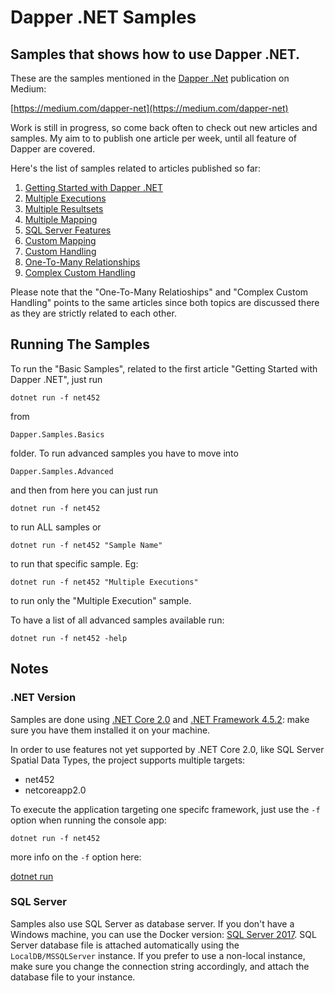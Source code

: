 # Dapper .NET Samples
## Samples that shows how to use Dapper .NET.

These are the samples mentioned in the [Dapper .Net](https://github.com/StackExchange/Dapper) publication on Medium:

[https://medium.com/dapper-net](https://medium.com/dapper-net)

Work is still in progress, so come back often to check out new articles and samples. My aim to to publish one article per week, until all feature of Dapper are covered.

Here's the list of samples related to articles published so far:

 1. [Getting Started with Dapper .NET](https://medium.com/dapper-net/get-started-with-dapper-net-591592c335aa)
 2. [Multiple Executions](https://medium.com/dapper-net/multiple-executions-56c410e9f8dd)
 3. [Multiple Resultsets](https://medium.com/dapper-net/handling-multiple-resultsets-4b108a8c5172)
 4. [Multiple Mapping](https://medium.com/dapper-net/multiple-mapping-d36c637d14fa)
 5. [SQL Server Features](https://medium.com/dapper-net/sql-server-specific-features-2773d894a6ae)
 6. [Custom Mapping](https://medium.com/dapper-net/custom-columns-mapping-1cd45dfd51d6)
 7. [Custom Handling](https://medium.com/dapper-net/custom-type-handling-4b447b97c620)
 8. [One-To-Many Relationships](https://medium.com/dapper-net/one-to-many-mapping-with-dapper-55ae6a65cfd4)
 9. [Complex Custom Handling](https://medium.com/dapper-net/one-to-many-mapping-with-dapper-55ae6a65cfd4)

Please note that the "One-To-Many Relatioships" and "Complex Custom Handling" points to the same articles since both topics are discussed there as they are strictly related to each other.

## Running The Samples

To run the "Basic Samples", related to the first article "Getting Started with Dapper .NET", just run

```dotnet run -f net452```

from

```Dapper.Samples.Basics```

folder. To run advanced samples you have to move into 

```Dapper.Samples.Advanced```

and then from here you can just run

```dotnet run -f net452```

to run ALL samples or 

```dotnet run -f net452 "Sample Name"```

to run that specific sample. Eg:

```dotnet run -f net452 "Multiple Executions"```

to run only the "Multiple Execution" sample.

To have a list of all advanced samples available run:

```dotnet run -f net452 -help```

## Notes

### .NET Version

Samples are done using [.NET Core 2.0](https://www.microsoft.com/net/download/windows) and [.NET Framework 4.5.2](https://github.com/Microsoft/dotnet/blob/master/releases/README.md): make sure you have them installed it on your machine.

In order to use features not yet supported by .NET Core 2.0, like SQL Server Spatial Data Types, the project supports multiple targets:

* net452
* netcoreapp2.0

To execute the application targeting one specifc framework, just use the `-f` option when running the console app:

```dotnet run -f net452```

more info on the `-f` option here:

[dotnet run](https://docs.microsoft.com/en-us/dotnet/core/tools/dotnet-run?tabs=netcore2x)

### SQL Server

Samples also use SQL Server as database server. If you don't have a Windows machine, you can use the Docker version: [SQL Server 2017](https://www.microsoft.com/en-us/sql-server/sql-server-2017). 
SQL Server database file is attached automatically using the `LocalDB/MSSQLServer` instance. If you prefer to use a non-local instance, make sure you change the connection string accordingly, and attach the database file to your instance.
